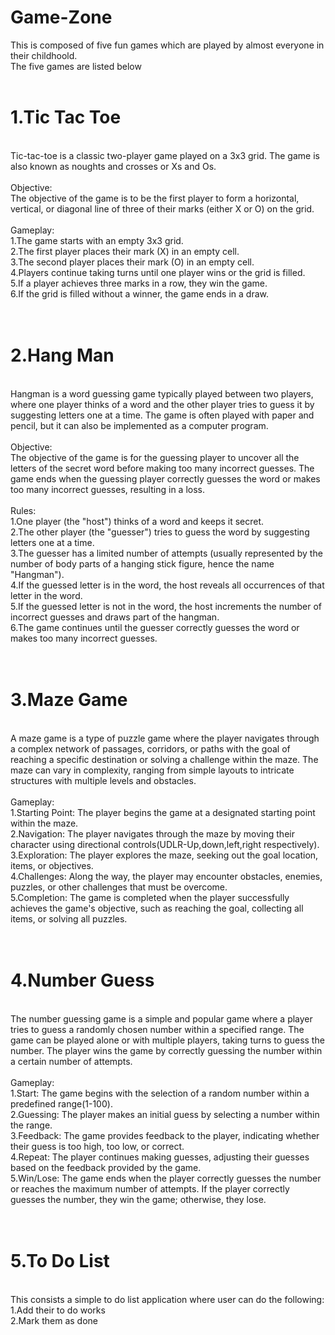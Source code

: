 # Game-Zone
This is composed of five fun games which are played by almost everyone in their childhoold.<br />
The five games are listed below<br /><br />

# 1.Tic Tac Toe
<br /> 
Tic-tac-toe is a classic two-player game played on a 3x3 grid. The game is also known as noughts and crosses or Xs and Os.
<br /><br />
Objective:<br />
The objective of the game is to be the first player to form a horizontal, vertical, or diagonal line of three of their marks (either X or O) on the grid.<br /><br />
Gameplay:<br />
1.The game starts with an empty 3x3 grid.<br />
2.The first player places their mark (X) in an empty cell.<br />
3.The second player places their mark (O) in an empty cell.<br />
4.Players continue taking turns until one player wins or the grid is filled.<br />
5.If a player achieves three marks in a row, they win the game.<br />
6.If the grid is filled without a winner, the game ends in a draw.<br /><br /><br />

# 2.Hang Man
<br />
Hangman is a word guessing game typically played between two players, where one player thinks of a word and the other player tries to guess it by suggesting letters one at a time. The game is often played with paper and pencil, but it can also be implemented as a computer program.
<br /><br />
Objective:<br />
The objective of the game is for the guessing player to uncover all the letters of the secret word before making too many incorrect guesses. The game ends when the guessing player correctly guesses the word or makes too many incorrect guesses, resulting in a loss.<br />
<br />
Rules:<br />
1.One player (the "host") thinks of a word and keeps it secret.<br />
2.The other player (the "guesser") tries to guess the word by suggesting letters one at a time.<br />
3.The guesser has a limited number of attempts (usually represented by the number of body parts of a hanging stick figure, hence the name "Hangman").<br />
4.If the guessed letter is in the word, the host reveals all occurrences of that letter in the word.<br />
5.If the guessed letter is not in the word, the host increments the number of incorrect guesses and draws part of the hangman.<br />
6.The game continues until the guesser correctly guesses the word or makes too many incorrect guesses.<br /><br /><br />

# 3.Maze Game
<br />
A maze game is a type of puzzle game where the player navigates through a complex network of passages, corridors, or paths with the goal of reaching a specific destination or solving a challenge within the maze. The maze can vary in complexity, ranging from simple layouts to intricate structures with multiple levels and obstacles.<br /><br />
Gameplay:<br />
1.Starting Point: The player begins the game at a designated starting point within the maze.<br />
2.Navigation: The player navigates through the maze by moving their character using directional controls(UDLR-Up,down,left,right respectively).<br />
3.Exploration: The player explores the maze, seeking out the goal location, items, or objectives.<br />
4.Challenges: Along the way, the player may encounter obstacles, enemies, puzzles, or other challenges that must be overcome.<br />
5.Completion: The game is completed when the player successfully achieves the game's objective, such as reaching the goal, collecting all items, or solving all puzzles.<br /><br /><br />

# 4.Number Guess
<br />
The number guessing game is a simple and popular game where a player tries to guess a randomly chosen number within a specified range. The game can be played alone or with multiple players, taking turns to guess the number. The player wins the game by correctly guessing the number within a certain number of attempts.<br /><br />
Gameplay:<br />
1.Start: The game begins with the selection of a random number within a predefined range(1-100).<br />
2.Guessing: The player makes an initial guess by selecting a number within the range.<br />
3.Feedback: The game provides feedback to the player, indicating whether their guess is too high, too low, or correct.<br />
4.Repeat: The player continues making guesses, adjusting their guesses based on the feedback provided by the game.<br />
5.Win/Lose: The game ends when the player correctly guesses the number or reaches the maximum number of attempts. If the player correctly guesses the number, they win the game; otherwise, they lose.<br /><br /><br />

# 5.To Do List
<br />
This consists a simple to do list application where user can do the following:<br />
1.Add their to do works<br /> 
2.Mark them as done<br /><br />
